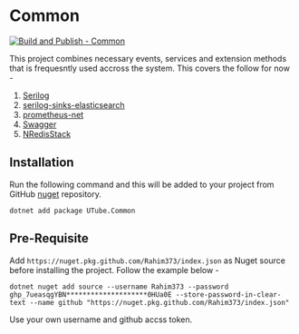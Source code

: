 ﻿# Common
[![Build and Publish - Common](https://github.com/Rahim373/utube/actions/workflows/common-build_and_publish.yml/badge.svg?branch=dev)](https://github.com/Rahim373/utube/actions/workflows/common-build_and_publish.yml)

This project combines necessary events, services and extension methods that is frequesntly used accross the system. This covers the follow for now -

1. [Serilog](https://serilog.net/)
1. [serilog-sinks-elasticsearch](https://github.com/serilog-contrib/serilog-sinks-elasticsearch)
1. [prometheus-net](https://github.com/prometheus-net/prometheus-net)
1. [Swagger](https://learn.microsoft.com/en-us/aspnet/core/tutorials/web-api-help-pages-using-swagger?view=aspnetcore-8.0)
1. [NRedisStack](https://github.com/redis/NRedisStack)


## Installation
Run the following command and this will be added to your project from GitHub [nuget](https://github.com/Rahim373/utube/pkgs/nuget/UTube.Common) repository.

```
dotnet add package UTube.Common
```

## Pre-Requisite
Add ``https://nuget.pkg.github.com/Rahim373/index.json`` as Nuget source before installing the project. Follow the example below -

```
dotnet nuget add source --username Rahim373 --password ghp_7ueasqgYBN********************0HUa0E --store-password-in-clear-text --name github "https://nuget.pkg.github.com/Rahim373/index.json"
```
Use your own username and github accss token.